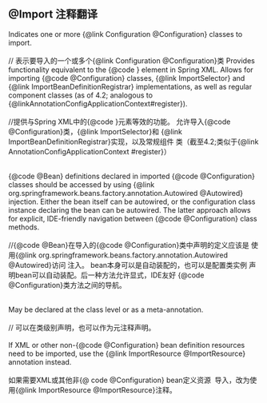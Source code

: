 ## @Import 注释翻译

Indicates one or more {@link Configuration @Configuration} classes to import.<br><br>// 表示要导入的一个或多个{@link Configuration @Configuration}类
Provides functionality equivalent to the {@code <import/>} element in Spring XML.
Allows for importing {@code @Configuration} classes, {@link ImportSelector} and
{@link ImportBeanDefinitionRegistrar} implementations, as well as regular component
classes (as of 4.2; analogous to {@linkAnnotationConfigApplicationContext#register}).<br><br>
//提供与Spring XML中的{@code <import />}元素等效的功能。
允许导入{@code @Configuration}类，{@link ImportSelector}和
{@link ImportBeanDefinitionRegistrar}实现，以及常规组件
类（截至4.2;类似于{@link AnnotationConfigApplicationContext #register}）<br><br>

{@code @Bean} definitions declared in imported {@code @Configuration} classes should be
accessed by using {@link org.springframework.beans.factory.annotation.Autowired @Autowired}
injection. Either the bean itself can be autowired, or the configuration class instance
declaring the bean can be autowired. The latter approach allows for explicit, IDE-friendly
navigation between {@code @Configuration} class methods.<br><br>
//{@code @Bean}在导入的{@code @Configuration}类中声明的定义应该是
使用{@link org.springframework.beans.factory.annotation.Autowired @Autowired}访问
注入。 bean本身可以是自动装配的，也可以是配置类实例
声明bean可以自动装配。后一种方法允许显式，IDE友好
{@code @Configuration}类方法之间的导航。<br><br>

May be declared at the class level or as a meta-annotation.<br><br>
// 可以在类级别声明，也可以作为元注释声明。 <br><br>
If XML or other non-{@code @Configuration} bean definition resources need to be
imported, use the {@link ImportResource @ImportResource} annotation instead.<br><br>
如果需要XML或其他非{@ code @Configuration} bean定义资源
 导入，改为使用{@link ImportResource @ImportResource}注释。


